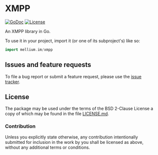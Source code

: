 # XMPP

[![GoDoc](https://godoc.org/mellium.im/xmpp?status.svg)](https://godoc.org/mellium.im/xmpp)
[![License](https://img.shields.io/badge/license-FreeBSD-blue.svg)](https://opensource.org/licenses/BSD-2-Clause)

An XMPP library in Go.

To use it in your project, import it (or one of its subproject's) like so:

```go
import mellium.im/xmpp
```

## Issues and feature requests

To file a bug report or submit a feature request, please use the
[issue tracker][issues].

## License

The package may be used under the terms of the BSD 2-Clause License a copy of
which may be found in the file [LICENSE.md][LICENSE].

### Contribution

Unless you explicitly state otherwise, any contribution intentionally submitted
for inclusion in the work by you shall be licensed as above, without any
additional terms or conditions.

[issues]: https://bitbucket.org/mellium/xmpp/issues?status=new&status=open
[LICENSE]: ./LICENSE.md
